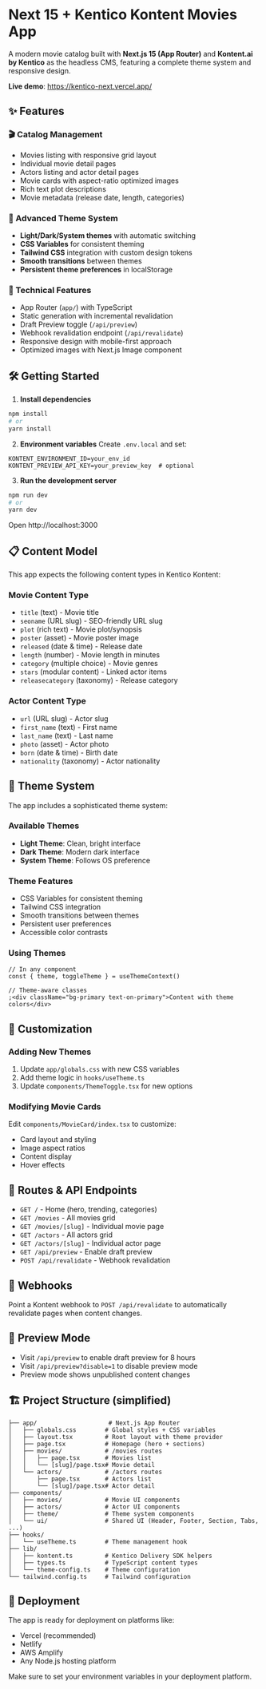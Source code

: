 # Next 15 + Kentico Kontent Movies App

A modern movie catalog built with **Next.js 15 (App Router)** and **Kontent.ai by Kentico** as the headless CMS, featuring a complete theme system and responsive design.

**Live demo**: https://kentico-next.vercel.app/

## ✨ Features

### 🎬 Catalog Management

- Movies listing with responsive grid layout
- Individual movie detail pages
- Actors listing and actor detail pages
- Movie cards with aspect-ratio optimized images
- Rich text plot descriptions
- Movie metadata (release date, length, categories)

### 🎨 Advanced Theme System

- **Light/Dark/System themes** with automatic switching
- **CSS Variables** for consistent theming
- **Tailwind CSS** integration with custom design tokens
- **Smooth transitions** between themes
- **Persistent theme preferences** in localStorage

### 🚀 Technical Features

- App Router (`app/`) with TypeScript
- Static generation with incremental revalidation
- Draft Preview toggle (`/api/preview`)
- Webhook revalidation endpoint (`/api/revalidate`)
- Responsive design with mobile-first approach
- Optimized images with Next.js Image component

## 🛠 Getting Started

1. **Install dependencies**

```bash
npm install
# or
yarn install
```

2. **Environment variables**
   Create `.env.local` and set:

```env
KONTENT_ENVIRONMENT_ID=your_env_id
KONTENT_PREVIEW_API_KEY=your_preview_key  # optional
```

3. **Run the development server**

```bash
npm run dev
# or
yarn dev
```

Open http://localhost:3000

## 📋 Content Model

This app expects the following content types in Kentico Kontent:

### Movie Content Type

- `title` (text) - Movie title
- `seoname` (URL slug) - SEO-friendly URL slug
- `plot` (rich text) - Movie plot/synopsis
- `poster` (asset) - Movie poster image
- `released` (date & time) - Release date
- `length` (number) - Movie length in minutes
- `category` (multiple choice) - Movie genres
- `stars` (modular content) - Linked actor items
- `releasecategory` (taxonomy) - Release category

### Actor Content Type

- `url` (URL slug) - Actor slug
- `first_name` (text) - First name
- `last_name` (text) - Last name
- `photo` (asset) - Actor photo
- `born` (date & time) - Birth date
- `nationality` (taxonomy) - Actor nationality

## 🎨 Theme System

The app includes a sophisticated theme system:

### Available Themes

- **Light Theme**: Clean, bright interface
- **Dark Theme**: Modern dark interface
- **System Theme**: Follows OS preference

### Theme Features

- CSS Variables for consistent theming
- Tailwind CSS integration
- Smooth transitions between themes
- Persistent user preferences
- Accessible color contrasts

### Using Themes

```tsx
// In any component
const { theme, toggleTheme } = useThemeContext()

// Theme-aware classes
;<div className="bg-primary text-on-primary">Content with theme colors</div>
```

## 🔧 Customization

### Adding New Themes

1. Update `app/globals.css` with new CSS variables
2. Add theme logic in `hooks/useTheme.ts`
3. Update `components/ThemeToggle.tsx` for new options

### Modifying Movie Cards

Edit `components/MovieCard/index.tsx` to customize:

- Card layout and styling
- Image aspect ratios
- Content display
- Hover effects

## 📡 Routes & API Endpoints

- `GET /` - Home (hero, trending, categories)
- `GET /movies` - All movies grid
- `GET /movies/[slug]` - Individual movie page
- `GET /actors` - All actors grid
- `GET /actors/[slug]` - Individual actor page
- `GET /api/preview` - Enable draft preview
- `POST /api/revalidate` - Webhook revalidation

## 🔗 Webhooks

Point a Kontent webhook to `POST /api/revalidate` to automatically revalidate pages when content changes.

## 👀 Preview Mode

- Visit `/api/preview` to enable draft preview for 8 hours
- Visit `/api/preview?disable=1` to disable preview mode
- Preview mode shows unpublished content changes

## 🏗 Project Structure (simplified)

```
├── app/                    # Next.js App Router
│   ├── globals.css        # Global styles + CSS variables
│   ├── layout.tsx         # Root layout with theme provider
│   ├── page.tsx           # Homepage (hero + sections)
│   ├── movies/            # /movies routes
│   │   ├── page.tsx       # Movies list
│   │   └── [slug]/page.tsx# Movie detail
│   └── actors/            # /actors routes
│       ├── page.tsx       # Actors list
│       └── [slug]/page.tsx# Actor detail
├── components/
│   ├── movies/            # Movie UI components
│   ├── actors/            # Actor UI components
│   ├── theme/             # Theme system components
│   └── ui/                # Shared UI (Header, Footer, Section, Tabs, ...)
├── hooks/
│   └── useTheme.ts        # Theme management hook
├── lib/
│   ├── kontent.ts         # Kentico Delivery SDK helpers
│   ├── types.ts           # TypeScript content types
│   └── theme-config.ts    # Theme configuration
└── tailwind.config.ts     # Tailwind configuration
```

## 🚀 Deployment

The app is ready for deployment on platforms like:

- Vercel (recommended)
- Netlify
- AWS Amplify
- Any Node.js hosting platform

Make sure to set your environment variables in your deployment platform.

